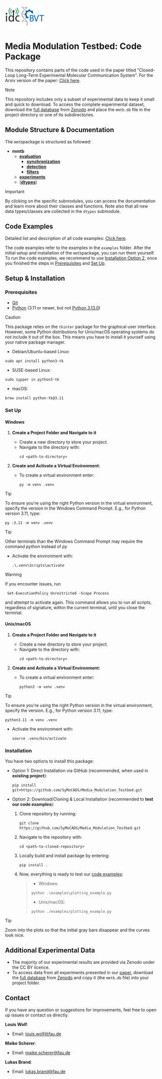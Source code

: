 <img src="idc_bvt_logo.png" alt="IDC Logo" width="130" height="80"/>

# Media Modulation Testbed: Code Package

This repository contains parts of the code used in the paper titled "Closed-Loop Long-Term Experimental Molecular Communication System". For the Arxiv version of the paper: [Click here](https://arxiv.org/pdf/2502.00831).

> [!NOTE]
> This repository includes only a subset of experimental data to keep it small and quick to download. To access the complete experimental dataset, download the [full database](https://zenodo.org/records/13898880/files/mmtb.db?download=1) from [Zenodo](https://zenodo.org/records/13898880) and place the `mmtb.db` file in the project directory or one of its subdirectories. 

## Module Structure & Documentation
The `mmtb`package is structured as followed:
* **mmtb**
    * [**evaluation**](./docs/evaluation.md)
      * [**synchronization**](./docs/evaluation/synchronization.md)
      * [**detection**](./docs/evaluation/detection.md)
      * [**filters**](./docs/evaluation/filters.md)
    * [**experiments**](./docs/experiments.md)
    * ([**dtypes**](./docs/dtypes.md))

> [!IMPORTANT]
> By clicking on the specific submodules, you can access the documentation and learn more about their classes and functions. Note also that all new data types/classes are collected in the `dtypes` submodule.

## Code Examples
Detailed list and description of all code examples: [Click here](./examples/examples.md).

The code examples refer to the examples in the `examples` folder. After the initial setup and installation of the `mmtb`package, you can run them yourself.
To run the code examples, we recommend to use [Installation Option 2](#Installation), once you finished the steps in [Prerequisites](#Prerequisites) and [Set Up](#Set-Up).

## Setup & Installation

### Prerequisites

+ [Git](https://git-scm.com/downloads)
+ [Python](https://www.python.org/downloads/) (3.11 or newer, but not [Python 3.13.0](https://github.com/python/cpython/issues/125179))

> [!CAUTION]
> This package relies on the `tkinter` package for the graphical user interface. However, some Python distributions for Unix/macOS operating systems do not include it out of the box. This means you have to install it yourself using your native package manager.
> + Debian/Ubuntu-based Linux:
>```shell
> sudo apt install python3-tk
>```
> + SUSE-based Linux:
>```shell
> sudo zypper in python3-tk
>```
> + macOS:
>```shell
> brew install python-tk@3.11
>```

### Set Up

#### Windows

1. **Create a Project Folder and Navigate to it**
   - Create a new directory to store your project.
   - Navigate to the directory with:
      ```shell
      cd <path-to-directory>
      ```

2. **Create and Activate a Virtual Environment:**
   - To create a virtual environment enter:
      ```shell
      py -m venv .venv
      ```

> [!TIP]
> To ensure you're using the right Python version in the virtual environment, specify the version in the Windows Command Prompt. E.g., for Python version 3.11, type:
> ```shell
> py -3.11 -m venv .venv
> ```

> [!TIP]
> Other terminals than the Windows Command Prompt may require the command *python* instead of *py*

   - Activate the environment with:
      ```shell
      .\.venv\Scripts\activate
      ```

> [!WARNING]
> If you encounter issues, run
> ```shell
>  Set-ExecutionPolicy Unrestricted -Scope Process
> ```
> and attempt to activate again. This command allows you to run all scripts, regardless of signature, within the current terminal, until you close the terminal. 


#### Unix/macOS

1. **Create a Project Folder and Navigate to it**
   - Create a new directory to store your project.
   - Navigate to the directory with:
      ```shell
      cd <path-to-directory>
      ```

2. **Create and Activate a Virtual Environment:**
   - To create a virtual environment enter:
     ```shell
     python3 -m venv .venv
     ```

> [!TIP]
> To ensure you're using the right Python version in the virtual environment, specify the version. E.g., for Python version 3.11, type:
> ```shell
> python3.11 -m venv .venv
> ```

   - Activate the environment with:
     ```shell
     source .venv/bin/activate
     ```

### Installation
You have two options to install this package:

- Option 1: Direct Installation via GitHub (recommended, when used in **existing project**):
   
    ```shell
    pip install git+https://github.com/SyMoCADS/Media_Modulation_Testbed.git
    ```

- Option 2: Download/Cloning & Local Installation (recommended to **test our code examples**):
    1. Clone repository by running:
       ```shell
       git clone https://github.com/SyMoCADS/Media_Modulation_Testbed.git
       ```

   2. Navigate to the repository with:
      ```shell
      cd <path-to-cloned-repository>
      ```
      
   3. Locally build and install package by entering:
       ```shell
       pip install .
       ```

   4. Now, everything is ready to test our [code examples](./examples/examples.md):
      > + Windows:
      >```shell
      > python .\examples\plotting_example.py
      >```
      > + Unix/macOS:
      >```shell
      > python ./examples/plotting_example.py
      >```
> [!TIP]
> Zoom into the plots so that the initial gray bars disappear and the curves look nice.

## Additional Experimental Data
   - The majority of our experimental results are provided via Zenodo under the CC BY licence.
   - To access data from all experiments presented in our [paper](https://arxiv.org/pdf/2502.00831), download the [full database](https://zenodo.org/records/13898880/files/mmtb.db?download=1) from [Zenodo](https://zenodo.org/records/13898880) and copy it (the `mmtb.db` file) into your project folder.



## Contact
If you have any question or suggestions for improvements, feel free to open up issues or contact us directly.

**Louis Wolf**:

- Email: louis.wolf@fau.de

**Maike Scherer**:

- Email: maike.scherer@fau.de

**Lukas Brand**:

- Email: lukas.brand@fau.de
